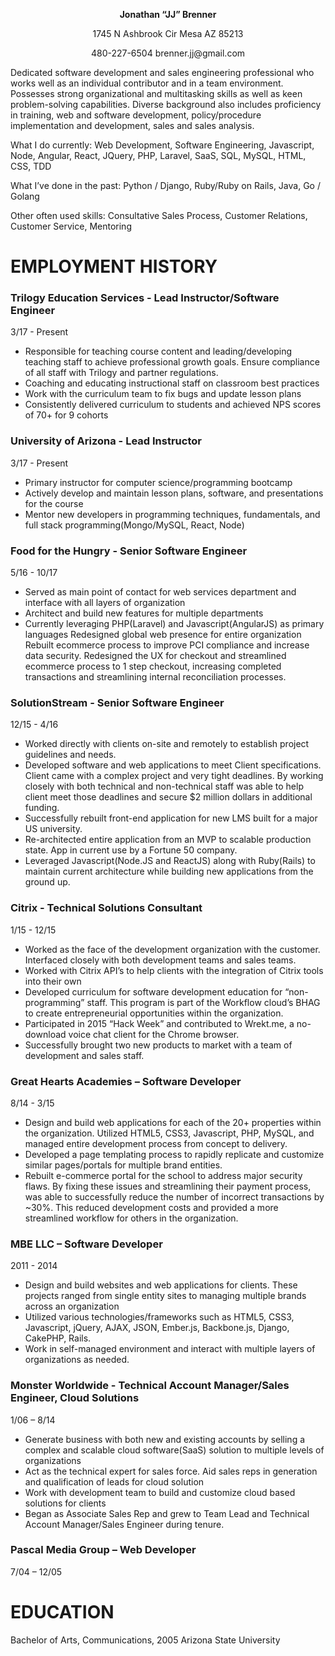 <p align="center"><b>Jonathan “JJ” Brenner</b></p>
<p align="center">1745 N Ashbrook Cir Mesa AZ 85213</p>
<p align="center">480-227-6504 brenner.jj@gmail.com</p>
  
Dedicated software development and sales engineering professional who works well as an individual contributor and in a team environment. Possesses strong organizational and multitasking skills as well as keen problem-solving capabilities. Diverse background also includes proficiency in training, web and software development, policy/procedure implementation and development, sales and sales analysis. 

What I do currently:  Web Development, Software Engineering, Javascript, Node, Angular, React, JQuery, PHP, Laravel, SaaS, SQL, MySQL, HTML, CSS, TDD

What I’ve done in the past: Python / Django, Ruby/Ruby on Rails, Java, Go / Golang

Other often used skills: Consultative Sales Process, Customer Relations, Customer Service, Mentoring

# EMPLOYMENT HISTORY

### Trilogy Education Services - Lead Instructor/Software Engineer
3/17 - Present
* Responsible for teaching course content and leading/developing teaching staff to achieve professional growth goals. Ensure compliance of all staff with Trilogy and partner regulations.
* Coaching and educating instructional staff on classroom best practices
* Work with the curriculum team to fix bugs and update lesson plans
* Consistently delivered curriculum to students and achieved NPS scores of 70+ for 9 cohorts

### University of Arizona - Lead Instructor
3/17 - Present
* Primary instructor for computer science/programming bootcamp
* Actively develop and maintain lesson plans, software,  and presentations for the course
* Mentor new developers in programming techniques, fundamentals, and full stack programming(Mongo/MySQL, React, Node)

### Food for the Hungry - Senior Software Engineer
5/16 - 10/17
* Served as main point of contact for web services department and interface with all layers of organization
* Architect and build new features for multiple departments
* Currently leveraging PHP(Laravel) and Javascript(AngularJS) as primary languages
Redesigned global web presence for entire organization
Rebuilt ecommerce process to improve PCI compliance and increase data security. Redesigned the UX for checkout and streamlined ecommerce process to 1 step checkout, increasing completed transactions and streamlining internal reconciliation processes.

### SolutionStream - Senior Software Engineer
12/15 - 4/16
* Worked directly with clients on-site and remotely to establish project guidelines and needs. 
* Developed software and web applications to meet Client specifications. Client came with a complex project and very tight deadlines. By working closely with both technical and non-technical staff was able to help client meet those deadlines and secure $2 million dollars in additional funding.
* Successfully rebuilt front-end application for new LMS built for a major US university. 
* Re-architected entire application from an MVP to scalable production state. App in current use by a Fortune 50 company.
* Leveraged Javascript(Node.JS and ReactJS) along with Ruby(Rails) to maintain current architecture while building new applications from the ground up.

### Citrix - Technical Solutions Consultant
1/15 - 12/15
* Worked as the face of the development organization with the customer.  Interfaced closely with both development teams and sales teams.
* Worked with Citrix API’s to help clients with the integration of Citrix tools into their own
* Developed curriculum for software development education for “non-programming” staff. This program is part of the Workflow cloud’s BHAG to create entrepreneurial opportunities within the organization.
* Participated in 2015 “Hack Week” and contributed to Wrekt.me, a no-download voice chat client for the Chrome browser.
* Successfully brought two new products to market with a team of development and sales staff.

### Great Hearts Academies  – Software Developer
8/14 - 3/15
* Design and build web applications for each of the 20+ properties within the organization. Utilized HTML5, CSS3, Javascript, PHP, MySQL, and managed entire development process from concept to delivery.
* Developed a page templating process to rapidly replicate and customize similar pages/portals for multiple brand entities.
* Rebuilt e-commerce portal for the school to address major security flaws. By fixing these issues and streamlining their payment process, was able to successfully reduce the number of incorrect transactions by ~30%. This reduced development costs and provided a more streamlined workflow for others in the organization. 

### MBE LLC – Software Developer
2011 - 2014
* Design and build websites and web applications for clients. These projects ranged from single entity sites to managing multiple brands across an organization
* Utilized various technologies/frameworks such as HTML5, CSS3, Javascript, jQuery, AJAX, JSON, Ember.js, Backbone.js, Django, CakePHP, Rails.
* Work in self-managed environment and interact with multiple layers of organizations as needed.

### Monster Worldwide - Technical Account Manager/Sales Engineer, Cloud Solutions			
1/06 – 8/14
* Generate business with both new and existing accounts by selling a complex and scalable cloud software(SaaS) solution to multiple levels of organizations
* Act as the technical expert for sales force. Aid sales reps in generation and qualification of leads for cloud solution
* Work with development team to build and customize cloud based solutions for clients
* Began as Associate Sales Rep and grew to Team Lead and Technical Account Manager/Sales Engineer during tenure.

### Pascal Media Group – Web Developer 				
7/04 – 12/05

# EDUCATION
Bachelor of Arts, Communications, 2005
Arizona State University

